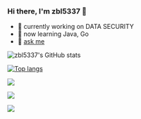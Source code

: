 ### Hi there, I'm zbl5337 👋

- 🔭 currently working on DATA SECURITY
- 🌱 now learning Java, Go
- 💬 [ask me](https://github.com/DrAugus/DrAugus/issues)

<!--
- 🔗 [website](https://augusmeow.cn/) about [genshin](https://augusmeow.cn/list/genshin), blog, and more.
-->


<!--
**zbl5337/zbl5337** is a ✨ _special_ ✨ repository because its `README.md` (this file) appears on your GitHub profile.

Here are some ideas to get you started:

- 🔭 I’m currently working on ...
- 🌱 I’m currently learning ...
- 👯 I’m looking to collaborate on ...
- 🤔 I’m looking for help with ...
- 💬 Ask me about ...
- 📫 How to reach me: ...
- 😄 Pronouns: ...
- ⚡ Fun fact: ...
-->

![zbl5337's GitHub stats](https://github-readme-stats.vercel.app/api?username=zbl5337&show_icons=true)

[![Top langs](https://github-readme-stats.vercel.app/api/top-langs/?username=zbl5337&langs_count=8&layout=compact)](https://github.com/zbl5337)

![](http://github-profile-summary-cards.vercel.app/api/cards/repos-per-language?username=zbl5337&theme=default)

![](http://github-profile-summary-cards.vercel.app/api/cards/most-commit-language?username=zbl5337&theme=default)

![](http://github-profile-summary-cards.vercel.app/api/cards/productive-time?username=zbl5337&theme=default&utcOffset=8)
